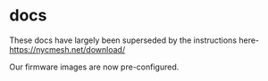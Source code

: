 # docs
These docs have largely been superseded by the instructions here- https://nycmesh.net/download/

Our firmware images are now pre-configured.
